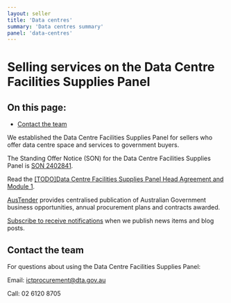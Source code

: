 ```yaml
---
layout: seller
title: 'Data centres'
summary: 'Data centres summary'
panel: 'data-centres'
---
```


# Selling services on the Data Centre Facilities Supplies Panel

<nav class="au-inpage-nav-links" aria-label="in page navigation">
  <h2 class="au-inpage-nav-links__heading">On this page:</h2>
  <ul class="au-link-list">
    <li><a href="#contact-the-team">Contact the team</a></li>
  </ul>
</nav>

We established the Data Centre Facilities Supplies Panel for sellers who offer data centre space and services to government buyers.

The Standing Offer Notice (SON) for the Data Centre Facilities Supplies Panel is <a href="https://www.tenders.gov.au/Son/Show/fe5fa4fb-f204-8d9e-0cf8-73240c00b6fc" target="_blank" rel="external noreferrer">SON 2402841</a>.

Read the <a href="#" target="_blank" rel="external noreferrer">[TODO]Data Centre Facilities Supplies Panel Head Agreement and Module 1</a>.

<a href="https://www.tenders.gov.au/" target="_blank" rel="external noreferrer">AusTender</a> provides centralised publication of Australian Government business opportunities, annual procurement plans and contracts awarded.

<a href="https://www.dta.gov.au/news-and-blogs/subscribe-updates" target="_blank" rel="external noreferrer">Subscribe to receive notifications</a> when we publish news items and blog posts.

## <span name="contact-the-team">Contact the team</span>

For questions about using the Data Centre Facilities Supplies Panel:

Email: ictprocurement@dta.gov.au

Call: 02 6120 8705
